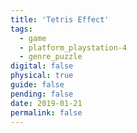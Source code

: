 ```yaml
---
title: 'Tetris Effect'
tags:
  - game
  - platform_playstation-4
  - genre_puzzle
digital: false
physical: true
guide: false
pending: false
date: 2019-01-21
permalink: false
---
```

